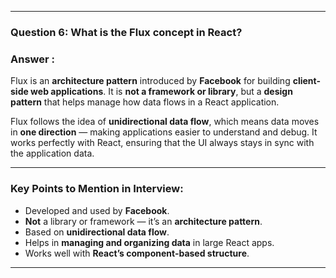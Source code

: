 
---

### **Question 6:** What is the Flux concept in React?

### **Answer :**

Flux is an **architecture pattern** introduced by **Facebook** for building **client-side web applications**.
It is **not a framework or library**, but a **design pattern** that helps manage how data flows in a React application.

Flux follows the idea of **unidirectional data flow**, which means data moves in **one direction** — making applications easier to understand and debug.
It works perfectly with React, ensuring that the UI always stays in sync with the application data.

---

### **Key Points to Mention in Interview:**

* Developed and used by **Facebook**.
* **Not** a library or framework — it’s an **architecture pattern**.
* Based on **unidirectional data flow**.
* Helps in **managing and organizing data** in large React apps.
* Works well with **React’s component-based structure**.

---

